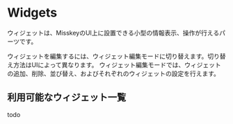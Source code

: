 # Widgets
ウィジェットは、MisskeyのUI上に設置できる小型の情報表示、操作が行えるパーツです。

ウィジェットを編集するには、ウィジェット編集モードに切り替えます。切り替え方法はUIによって異なります。 ウィジェット編集モードでは、ウィジェットの追加、削除、並び替え、およびそれぞれのウィジェットの設定を行えます。

## 利用可能なウィジェット一覧
todo

